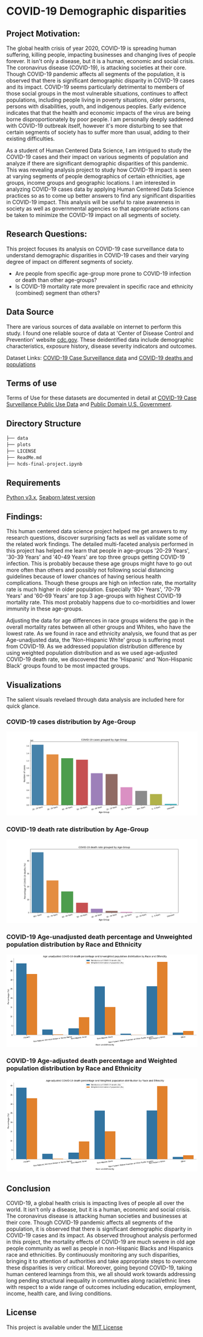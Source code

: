 
# COVID-19 Demographic disparities 

## Project Motivation:
The global health crisis of year 2020, COVID-19 is spreading human suffering, killing people, impacting businesses and changing lives of people forever. It isn't only a disease, but it is a human, economic and social crisis. The coronavirus disease (COVID-19), is attacking societies at their core. Though COVID-19 pandemic affects all segments of the population, it is observed that there is significant demographic disparity in COVID-19 cases and its impact. COVID-19 seems particularly detrimental to members of those social groups in the most vulnerable situations, continues to affect populations, including people living in poverty situations, older persons, persons with disabilities, youth, and indigenous peoples. Early evidence indicates that that the health and economic impacts of the virus are being borne disproportionately by poor people. I am personally deeply saddened with COVID-19 outbreak itself, however it's more disturbing to see that certain segments of society has to suffer more than usual, adding to their existing difficulties.

As a student of Human Centered Data Science, I am intrigued to study the COVID-19 cases and their impact on various segments of population and analyze if there are significant demographic disparities of this pandemic. This was revealing analysis project to study how COVID-19 impact is seen at varying segments of people demographics of certain ethnicities, age groups, income groups and geographic locations. I am interested in analyzing COVID-19 cases data by applying Human Centered Data Science practices so as to come up better answers to find any significant disparities in COVID-19 impact. This analysis will be useful to raise awareness in society as well as governmental agencies so that appropriate actions can be taken to minimize the COVID-19 impact on all segments of society. 


## Research Questions:  
This project focuses its analysis on COVID-19 case surveillance data to understand demographic disparities in COVID-19 cases and their varying degree of impact on different segments of society.

- Are people from specific age-group more prone to COVID-19 infection or death than other age-groups?
- Is COVID-19 mortality rate more prevalent in specific race and ethnicity (combined) segment than others?


## Data Source
There are various sources of data available on internet to perform this study. I found one reliable source of data at 'Center of Disease Control and Prevention' website [cdc.gov](https://www.cdc.gov/). These deidentified data include demographic characteristics, exposure history, disease severity indicators and outcomes.

Dataset Links: [COVID-19 Case Surveillance data](https://data.cdc.gov/Case-Surveillance/COVID-19-Case-Surveillance-Public-Use-Data/vbim-akqf/data) and [COVID-19 deaths and populations](https://data.cdc.gov/NCHS/Distribution-of-COVID-19-deaths-and-populations-by/jwta-jxbg/data) 

## Terms of use
Terms of Use for these datasets are documented in detail at [COVID-19 Case Surveillance Public Use Data](https://data.cdc.gov/Case-Surveillance/COVID-19-Case-Surveillance-Public-Use-Data/vbim-akqf/data) and [Public Domain U.S. Government](https://www.usa.gov/government-works).

## Directory Structure
```bash
├── data
├── plots
├── LICENSE
├── ReadMe.md
├── hcds-final-project.ipynb

```

## Requirements
[Python v3.x](https://www.python.org/), [Seaborn latest version](https://seaborn.pydata.org/index.html)

## Findings:
This human centered data science project helped me get answers to my research questions, discover surprising facts as well as validate some of the related work findings. The detailed multi-faceted analysis performed in this project has helped me learn that people in age-groups '20-29 Years', '30-39 Years' and '40-49 Years' are top three groups getting COVID-19 infection. This is probably because these age groups might have to go out more often than others and possibly not following social distancing guidelines because of lower chances of having serious health complications. Though these groups are high on infection rate, the mortality rate is much higher in older population. Especially '80+ Years', '70-79 Years' and '60-69 Years' are top 3 age-groups with highest COVID-19 mortality rate. This most probably happens due to co-morbidities and lower immunity in these age-groups. 

Adjusting the data for age differences in race groups widens the gap in the overall mortality rates between all other groups and Whites, who have the lowest rate. As we found in race and ethnicity analysis, we found that as per Age-unadjusted data, the 'Non-Hispanic White' group is suffering most from COVID-19. As we addressed population distribution difference by using weighted population distribution and as we used age-adjusted COVID-19 death rate, we discovered that the 'Hispanic' and 'Non-Hispanic Black' groups found to be most impacted groups. 

## Visualizations
The salient visuals revelaed through data analysis are included here for quick glance.

### COVID-19 cases distribution by Age-Group

![COVID-19 cases distribution by Age-Group](https://github.com/amolduw/data-512-final/blob/main/data-512-final/plots/COVID-19%20cases%20grouped%20by%20Age-Group.png)

### COVID-19 death rate distribution by Age-Group

![COVID-19 death rate distribution by Age-Group](https://github.com/amolduw/data-512-final/blob/main/data-512-final/plots/COVID-19%20death%20rate%20grouped%20by%20Age-Group.png)

### COVID-19 Age-unadjusted death percentage and Unweighted population distribution by Race and Ethnicity

![COVID-19 Age-unadjusted death percentage and Unweighted population distribution by Race and Ethnicity](https://github.com/amolduw/data-512-final/blob/main/data-512-final/plots/Age%20unadjusted%20COVID-19%20death%20percentage%20and%20Unweighted%20population%20distribution%20by%20Race%20and%20Ethnicity.png)

### COVID-19 Age-adjusted death percentage and Weighted population distribution by Race and Ethnicity

![COVID-19 Age-unadjusted death percentage and Weighted population distribution by Race and Ethnicity](https://github.com/amolduw/data-512-final/blob/main/data-512-final/plots/Age-adjusted%20COVID-19%20death%20percentage%20and%20Weighted%20population%20distribution%20by%20Race%20and%20Ethnicity.png)

## Conclusion
COVID-19, a global health crisis is impacting lives of people all over the world. It isn't only a disease, but it is a human, economic and social crisis. The coronavirus disease is attacking human societies and businesses at their core. Though COVID-19 pandemic affects all segments of the population, it is observed that there is significant demographic disparity in COVID-19 cases and its impact. As observed throughout analysis performed in this project, the mortality effects of COVID-19 are much severe in old age people community as well as people in non-Hispanic Blacks and Hispanics race and ethnicities. By continuously monitoring any such disparities, bringing it to attention of authorities and take appropriate steps to overcome these disparities is very critical. Moreover, going beyond COVID-19, taking human centered learnings from this, we all should work towards addressing long pending structural inequality in communities along racial/ethnic lines with respect to a wide range of outcomes including education, employment, income, health care, and living conditions. 
  
## License
This project is available under the [MIT License](https://github.com/amolduw/data-512-final/blob/main/data-512-final/LICENSE)
